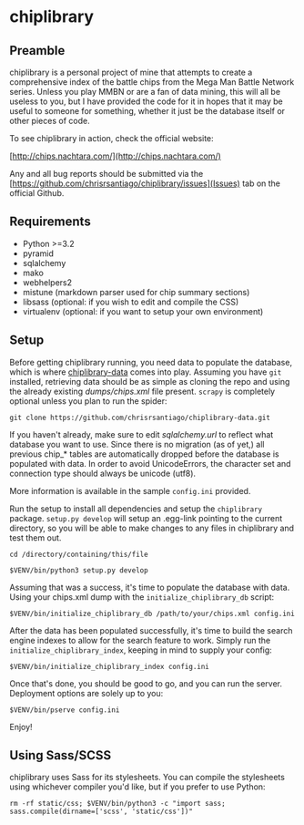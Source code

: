 chiplibrary
==================

Preamble
---------------
chiplibrary is a personal project of mine that attempts to create a comprehensive index of the battle chips from the Mega Man Battle Network series.  Unless you play MMBN or are a fan of data mining, this will all be useless to you, but I have provided the code for it in hopes that it may be useful to someone for something, whether it just be the database itself or other pieces of code.

To see chiplibrary in action, check the official website:

[http://chips.nachtara.com/](http://chips.nachtara.com/)

Any and all bug reports should be submitted via the [https://github.com/chrisrsantiago/chiplibrary/issues](Issues) tab on the official Github.

Requirements
---------------
- Python >=3.2
- pyramid
- sqlalchemy
- mako
- webhelpers2
- mistune (markdown parser used for chip summary sections)
- libsass (optional: if you wish to edit and compile the CSS)
- virtualenv (optional: if you want to setup your own environment)

Setup
---------------
Before getting chiplibrary running, you need data to populate the database, which is where [chiplibrary-data](https://github.com/chrisrsantiago/chiplibrary-data) comes into play.  Assuming you have `git` installed, retrieving data should be as simple as cloning the repo and using the already existing *dumps/chips.xml* file present.  `scrapy` is completely optional unless you plan to run the spider:

`git clone https://github.com/chrisrsantiago/chiplibrary-data.git`

If you haven't already, make sure to edit *sqlalchemy.url* to reflect what database you want to use.  Since there is
no migration (as of yet,) all previous chip_* tables are automatically dropped before the database is populated with data.  In order to avoid UnicodeErrors, the character set and connection type should always be unicode (utf8).

More information is available in the sample `config.ini` provided.

Run the setup to install all dependencies and setup the `chiplibrary` package.  `setup.py develop` will setup an .egg-link pointing to the current directory, so you will be able to make changes to any files in chiplibrary and test them out.

`cd /directory/containing/this/file`

`$VENV/bin/python3 setup.py develop`

Assuming that was a success, it's time to populate the database with data.  Using your chips.xml dump with the `initialize_chiplibrary_db` script:

`$VENV/bin/initialize_chiplibrary_db /path/to/your/chips.xml config.ini`

After the data has been populated successfully, it's time to build the search engine indexes to allow for the search feature to work.  Simply run the `initialize_chiplibrary_index`, keeping in mind to supply your config:

`$VENV/bin/initialize_chiplibrary_index config.ini`

Once that's done, you should be good to go, and you can run the server.  Deployment options are solely up to you:

`$VENV/bin/pserve config.ini`

Enjoy!

Using Sass/SCSS
---------------
chiplibrary uses Sass for its stylesheets.  You can compile the stylesheets using whichever compiler you'd like, but if you prefer to use Python:

`rm -rf static/css; $VENV/bin/python3 -c "import sass; sass.compile(dirname=['scss', 'static/css'])"`
